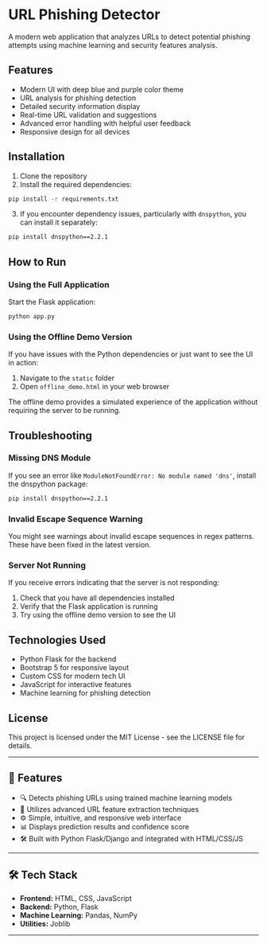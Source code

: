 # URL Phishing Detector

A modern web application that analyzes URLs to detect potential phishing attempts using machine learning and security features analysis.

## Features

- Modern UI with deep blue and purple color theme
- URL analysis for phishing detection
- Detailed security information display
- Real-time URL validation and suggestions
- Advanced error handling with helpful user feedback
- Responsive design for all devices

## Installation

1. Clone the repository
2. Install the required dependencies:

```bash
pip install -r requirements.txt
```

3. If you encounter dependency issues, particularly with `dnspython`, you can install it separately:

```bash
pip install dnspython==2.2.1
```

## How to Run

### Using the Full Application

Start the Flask application:

```bash
python app.py
```


### Using the Offline Demo Version

If you have issues with the Python dependencies or just want to see the UI in action:

1. Navigate to the `static` folder
2. Open `offline_demo.html` in your web browser

The offline demo provides a simulated experience of the application without requiring the server to be running.

## Troubleshooting

### Missing DNS Module

If you see an error like `ModuleNotFoundError: No module named 'dns'`, install the dnspython package:

```bash
pip install dnspython==2.2.1
```

### Invalid Escape Sequence Warning

You might see warnings about invalid escape sequences in regex patterns. These have been fixed in the latest version.

### Server Not Running

If you receive errors indicating that the server is not responding:

1. Check that you have all dependencies installed
2. Verify that the Flask application is running
3. Try using the offline demo version to see the UI

## Technologies Used

- Python Flask for the backend
- Bootstrap 5 for responsive layout
- Custom CSS for modern tech UI
- JavaScript for interactive features
- Machine learning for phishing detection

## License

This project is licensed under the MIT License - see the LICENSE file for details.


---

## 📌 Features

- 🔍 Detects phishing URLs using trained machine learning models
- 🧠 Utilizes advanced URL feature extraction techniques
- ⚙️ Simple, intuitive, and responsive web interface
- 📊 Displays prediction results and confidence score
- 🛠️ Built with Python Flask/Django and integrated with HTML/CSS/JS

---

## 🛠️ Tech Stack

- **Frontend:** HTML, CSS, JavaScript
- **Backend:** Python, Flask 
- **Machine Learning:**  Pandas, NumPy
- **Utilities:** Joblib 

---


